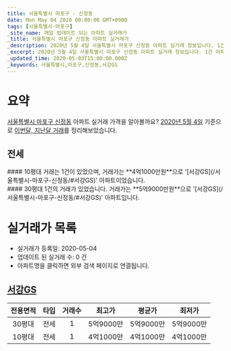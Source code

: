```yaml
---
title: 서울특별시 마포구 - 신정동
date: Mon May 04 2020 00:00:00 GMT+0900
tags: [서울특별시-마포구]
_site_name: 매일 업데이트 되는 아파트 실거래가
_title: 서울특별시 마포구 신정동 아파트 실거래가
_description: 2020년 5월 4일 서울특별시 마포구 신정동 아파트 실거래 정보입니다. 1건 아파트 정보가 있습니다.
_excerpt: 2020년 5월 4일 서울특별시 마포구 신정동 아파트 실거래 정보입니다. 1건 아파트 정보가 있습니다.
_updated_time: 2020-05-03T15:00:00.000Z
_keywords: 서울특별시,마포구,신정동,서강GS
---
```





# 요약
<ins>서울특별시 마포구 신정동</ins> 아파트 실거래 가격을 알아볼까요? <ins>2020년 5월 4일</ins> 기준으로 <ins>이번달, 지난달 거래</ins>를 정리해보았습니다.

## 전세
<div class="container">
<div class="six columns" markdown="1">
#### 10평대
거래는 1건이 있었으며, 거래가는 **4억1000만원**으로 '[서강GS](/서울특별시-마포구-신정동/#서강GS)' 아파트이었습니다.
</div>
<div class="six columns" markdown="1">
#### 30평대
1건의 거래가 있었습니다. 거래가는 **5억9000만원**으로 '[서강GS](/서울특별시-마포구-신정동/#서강GS)' 아파트입니다.
</div>
</div>



# 실거래가 목록
- 실거래가 등록일: 2020-05-04
- 업데이트 된 실거래 수: 0 건
- 아파트명을 클릭하면 외부 검색 페이지로 연결됩니다.

## [서강GS](#서강GS)

|전용면적|타입|거래수|최고가|평균가|최저가|
|:---:|:---:|:---:|:---:|:---:|:---:|
|30평대|<span class="deal-type-2">전세</span>|1|5억9000만|5억9000만|5억9000만|
|10평대|<span class="deal-type-2">전세</span>|1|4억1000만|4억1000만|4억1000만|

<br/>



